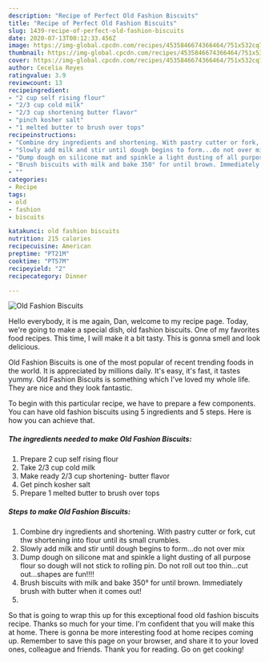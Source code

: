 ```yaml
---
description: "Recipe of Perfect Old Fashion Biscuits"
title: "Recipe of Perfect Old Fashion Biscuits"
slug: 1439-recipe-of-perfect-old-fashion-biscuits
date: 2020-07-13T00:12:33.456Z
image: https://img-global.cpcdn.com/recipes/4535846674366464/751x532cq70/old-fashion-biscuits-recipe-main-photo.jpg
thumbnail: https://img-global.cpcdn.com/recipes/4535846674366464/751x532cq70/old-fashion-biscuits-recipe-main-photo.jpg
cover: https://img-global.cpcdn.com/recipes/4535846674366464/751x532cq70/old-fashion-biscuits-recipe-main-photo.jpg
author: Cecelia Reyes
ratingvalue: 3.9
reviewcount: 13
recipeingredient:
- "2 cup self rising flour"
- "2/3 cup cold milk"
- "2/3 cup shortening butter flavor"
- "pinch kosher salt"
- "1 melted butter to brush over tops"
recipeinstructions:
- "Combine dry ingredients and shortening. With pastry cutter or fork, cut thw shortening into flour until its small crumbles."
- "Slowly add milk and stir until dough begins to form...do not over mix"
- "Dump dough on silicone mat and spinkle a light dusting of all purpose flour so dough will not stick to rolling pin. Do not roll out too thin...cut out...shapes are fun!!!!"
- "Brush biscuits with milk and bake 350° for until brown. Immediately brush with butter when it comes out!"
- ""
categories:
- Recipe
tags:
- old
- fashion
- biscuits

katakunci: old fashion biscuits 
nutrition: 215 calories
recipecuisine: American
preptime: "PT21M"
cooktime: "PT57M"
recipeyield: "2"
recipecategory: Dinner

---
```



![Old Fashion Biscuits](https://img-global.cpcdn.com/recipes/4535846674366464/751x532cq70/old-fashion-biscuits-recipe-main-photo.jpg)

Hello everybody, it is me again, Dan, welcome to my recipe page. Today, we're going to make a special dish, old fashion biscuits. One of my favorites food recipes. This time, I will make it a bit tasty. This is gonna smell and look delicious.



Old Fashion Biscuits is one of the most popular of recent trending foods in the world. It is appreciated by millions daily. It's easy, it's fast, it tastes yummy. Old Fashion Biscuits is something which I've loved my whole life. They are nice and they look fantastic.


To begin with this particular recipe, we have to prepare a few components. You can have old fashion biscuits using 5 ingredients and 5 steps. Here is how you can achieve that.

<!--inarticleads1-->

##### The ingredients needed to make Old Fashion Biscuits:

1. Prepare 2 cup self rising flour
1. Take 2/3 cup cold milk
1. Make ready 2/3 cup shortening- butter flavor
1. Get pinch kosher salt
1. Prepare 1 melted butter to brush over tops




<!--inarticleads2-->

##### Steps to make Old Fashion Biscuits:

1. Combine dry ingredients and shortening. With pastry cutter or fork, cut thw shortening into flour until its small crumbles.
1. Slowly add milk and stir until dough begins to form...do not over mix
1. Dump dough on silicone mat and spinkle a light dusting of all purpose flour so dough will not stick to rolling pin. Do not roll out too thin...cut out...shapes are fun!!!!
1. Brush biscuits with milk and bake 350° for until brown. Immediately brush with butter when it comes out!
1. 




So that is going to wrap this up for this exceptional food old fashion biscuits recipe. Thanks so much for your time. I'm confident that you will make this at home. There is gonna be more interesting food at home recipes coming up. Remember to save this page on your browser, and share it to your loved ones, colleague and friends. Thank you for reading. Go on get cooking!
